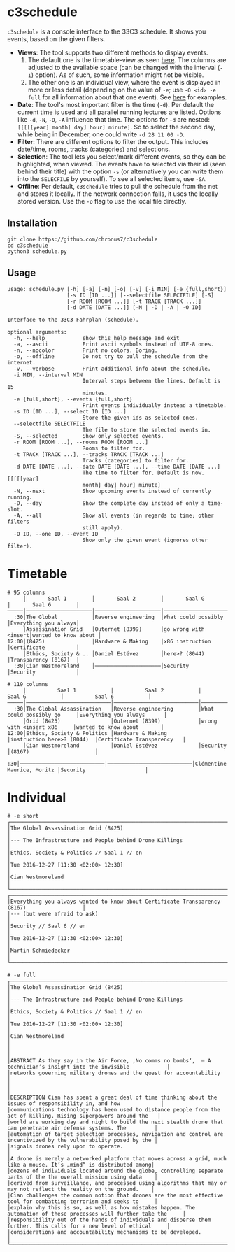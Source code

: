 c3schedule
==========

`c3schedule` is a console interface to the 33C3 schedule. It shows you events,
based on the given filters.

- **Views**: The tool supports two different methods to display events.
    1. The default one is the timetable-view as seen [here](#timetable). The
       columns are adjusted to the available space (can be changed with the
       interval (`-i`) option). As of such, some information might not be
       visible.
    2. The other one is an individual view, where the event is displayed in more
       or less detail (depending on the value of `-e`; use `-O <id> -e full` for
       all information about that one event). See [here](#individual) for
       examples.
- **Date**: The tool's most important filter is the time (`-d`). Per default the
  current time is used and all parallel running lectures are listed. Options
  like `-d`, `-N`, `-D`, `-A` influence that time. The options for `-d` are
  nested: `[[[[[year] month] day] hour] minute]`. So to select the second day,
  while being in December, one could write `-d 28 11 00 -D`.
- **Filter**: There are different options to filter the output. This includes
  date/time, rooms, tracks (categories) and selections.
- **Selection**: The tool lets you select/mark different events, so they can be
  highlighted, when viewed. The events have to selected via their id (seen
  behind their title) with the option `-s` (or alternatively you can write them
  into the `SELECFILE` by yourself). To see all selected items, use `-SA`.
- **Offline**: Per default, `c3schedule` tries to pull the schedule from the net
  and stores it locally. If the network connection fails, it uses the locally
  stored version. Use the `-o` flag to use the local file directly.

Installation
------------

```shell
git clone https://github.com/chronus7/c3schedule
cd c3schedule
python3 schedule.py
```

Usage
-----

```
usage: schedule.py [-h] [-a] [-n] [-o] [-v] [-i MIN] [-e {full,short}]
                   [-s ID [ID ...]] [--selectfile SELECTFILE] [-S]
                   [-r ROOM [ROOM ...]] [-t TRACK [TRACK ...]]
                   [-d DATE [DATE ...]] [-N | -D | -A | -O ID]

Interface to the 33C3 Fahrplan (schedule).

optional arguments:
  -h, --help            show this help message and exit
  -a, --ascii           Print ascii symbols instead of UTF-8 ones.
  -n, --nocolor         Print no colors. Boring.
  -o, --offline         Do not try to pull the schedule from the internet.
  -v, --verbose         Print additional info about the schedule.
  -i MIN, --interval MIN
                        Interval steps between the lines. Default is 15
                        minutes.
  -e {full,short}, --events {full,short}
                        Print events individually instead a timetable.
  -s ID [ID ...], --select ID [ID ...]
                        Store the given ids as selected ones.
  --selectfile SELECTFILE
                        The file to store the selected events in.
  -S, --selected        Show only selected events.
  -r ROOM [ROOM ...], --rooms ROOM [ROOM ...]
                        Rooms to filter for.
  -t TRACK [TRACK ...], --tracks TRACK [TRACK ...]
                        Tracks (categories) to filter for.
  -d DATE [DATE ...], --date DATE [DATE ...], --time DATE [DATE ...]
                        The time to filter for. Default is now. [[[[[year]
                        month] day] hour] minute]
  -N, --next            Show upcoming events instead of currently running.
  -D, --day             Show the complete day instead of only a time-slot.
  -A, --all             Show all events (in regards to time; other filters
                        still apply).
  -O ID, --one ID, --event ID
                        Show only the given event (ignores other filter).
```

# Timetable

```
# 95 columns
     │       Saal 1        │       Saal 2        │       Saal G        │       Saal 6        │
─────│─────────────────────│─────────────────────│─────────────────────│─────────────────────│
  :30│The Global           │Reverse engineering  │What could possibly  │Everything you always│
     │Assassination Grid   │Outernet (8399)      │go wrong with <insert│wanted to know about │
12:00│(8425)               │Hardware & Making    │x86 instruction      │Certificate          │
     │Ethics, Society & .. │Daniel Estévez       │here>? (8044)        │Transparency (8167)  │
  :30│Cian Westmoreland    │─────────────────────│Security             │Security             │
```

```
# 119 columns
     │          Saal 1           │          Saal 2           │          Saal G           │          Saal 6           │
─────│───────────────────────────│───────────────────────────│───────────────────────────│───────────────────────────│
  :30│The Global Assassination   │Reverse engineering        │What could possibly go     │Everything you always      │
     │Grid (8425)                │Outernet (8399)            │wrong with <insert x86     │wanted to know about       │
12:00│Ethics, Society & Politics │Hardware & Making          │instruction here>? (8044)  │Certificate Transparency   │
     │Cian Westmoreland          │Daniel Estévez             │Security                   │(8167)                     │
  :30│───────────────────────────│───────────────────────────│Clémentine Maurice, Moritz │Security                   │
```

# Individual

```
# -e short
┌────────────────────────────────────────────────────────────────────────────────────────────┐
│The Global Assassination Grid (8425)                                                        │
│--- The Infrastructure and People behind Drone Killings                                     │
│Ethics, Society & Politics // Saal 1 // en                                                  │
│Tue 2016-12-27 [11:30 <02:00> 12:30]                                                        │
│Cian Westmoreland                                                                           │
└────────────────────────────────────────────────────────────────────────────────────────────┘
┌────────────────────────────────────────────────────────────────────────────────────────────┐
│Everything you always wanted to know about Certificate Transparency (8167)                  │
│--- (but were afraid to ask)                                                                │
│Security // Saal 6 // en                                                                    │
│Tue 2016-12-27 [11:30 <02:00> 12:30]                                                        │
│Martin Schmiedecker                                                                         │
└────────────────────────────────────────────────────────────────────────────────────────────┘
```
```
# -e full
┌────────────────────────────────────────────────────────────────────────────────────────────────────────────────────┐
│The Global Assassination Grid (8425)                                                                                │
│--- The Infrastructure and People behind Drone Killings                                                             │
│Ethics, Society & Politics // Saal 1 // en                                                                          │
│Tue 2016-12-27 [11:30 <02:00> 12:30]                                                                                │
│Cian Westmoreland                                                                                                   │
│                                                                                                                    │
│ABSTRACT As they say in the Air Force, ‚No comms no bombs‘,  – A technician’s insight into the invisible            │
│networks governing military drones and the quest for accountability                                                 │
│                                                                                                                    │
│DESCRIPTION Cian has spent a great deal of time thinking about the issues of responsibility in, and how             │
│communications technology has been used to distance people from the act of killing. Rising superpowers around the   │
│world are working day and night to build the next stealth drone that can penetrate air defense systems. The         │
│automation of target selection processes, navigation and control are incentivized by the vulnerability posed by the │
│signals drones rely upon to operate.                                                                                │
│A drone is merely a networked platform that moves across a grid, much like a mouse. It’s „mind“ is distributed among│
│dozens of individuals located around the globe, controlling separate parts of the the overall mission using data    │
│derived from surveillance, and processed using algorithms that may or may not reflect the reality on the ground.    │
│Cian challenges the common notion that drones are the most effective tool for combatting terrorism and seeks to     │
│explain why this is so, as well as how mistakes happen. The automation of these processes will further take the     │
│responsibility out of the hands of individuals and disperse them further. This calls for a new level of ethical     │
│considerations and accountability mechanisms to be developed.                                                       │
└────────────────────────────────────────────────────────────────────────────────────────────────────────────────────┘
```

<!--
vim: ft=markdown:tw=80
-->
